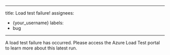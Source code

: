 
---
title: Load test failure!
assignees:
  - {your_username}
labels:
  - bug
---
A load test failure has occurred. Please access the Azure Load Test portal to learn more about this latest run.

